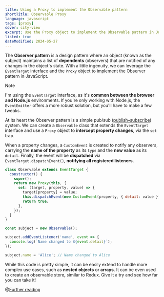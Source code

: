 ```yaml
---
title: Using a Proxy to implement the Observable pattern
shortTitle: Observable Proxy
language: javascript
tags: [proxy]
cover: city-view
excerpt: Use the Proxy object to implement the Observable pattern in JavaScript.
listed: true
dateModified: 2024-05-27
---
```


The **Observer pattern** is a design pattern where an object (known as the subject) maintains a list of **dependents** (observers) that are notified of any changes in the object's state. With a little ingenuity, we can leverage the `EventTarget` interface and the `Proxy` object to implement the Observer pattern in JavaScript.

> [!NOTE]
>
> I'm using the `EventTarget` interface, as it's **common between the browser and Node.js** environments. If you're only working with Node.js, the `EventEmitter` offers a more robust solution, but you'll have to make a few tweaks.

At its heart the Observer pattern is a simple pub/sub ([publish–subscribe](https://en.wikipedia.org/wiki/Publish%E2%80%93subscribe_pattern)) system. We can create a `Observable` class that extends the `EventTarget` interface and use a `Proxy` object to **intercept property changes**, via the `set` trap.

When a property changes, a `CustomEvent` is created to notify any observers, carrying the **name of the property** as its `type` and the **new value** as its `detail`. Finally, the event will be **dispatched** via `EventTarget.dispatchEvent()`, **notifying all registered listeners**.

```js
class Observable extends EventTarget {
  constructor() {
    super();
    return new Proxy(this, {
      set: (target, property, value) => {
        target[property] = value;
        this.dispatchEvent(new CustomEvent(property, { detail: value }));
        return true;
      },
    });
  }
}

const subject = new Observable();

subject.addEventListener('name', event => {
  console.log(`Name changed to ${event.detail}`);
});

subject.name = 'Alice'; // Name changed to Alice
```

While this code is pretty simple, it can be easily extend to handle more complex use cases, such as **nested objects** or **arrays**. It can be even used to create an observable store, similar to Redux. Give it a try and see how far you can take it!

@[Further reading](/js/s/event-driven-vanilla-js-signals)
